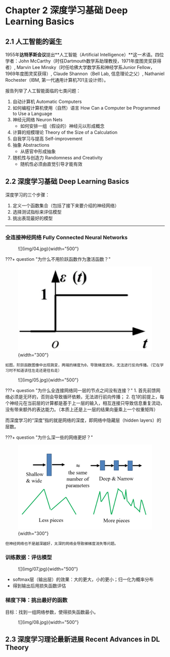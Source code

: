 # Chapter 2 深度学习基础 Deep Learning Basics

## 2.1 人工智能的诞生

1955年**达特茅斯会议**提出**人工智能（Artificial Intelligence）**这一术语。四位学者：John McCarthy（时任Dartmouth数学系助理教授，1971年度图灵奖获得者）, Marvin Lee Minsky（时任哈佛大学数学系和神经学系Junior Fellow，1969年度图灵奖获得）, Claude Shannon（Bell Lab, 信息理论之父）, Nathaniel Rochester（IBM, 第一代通用计算机701主设计师）。

报告列举了人工智能面临的七类问题：

1. 自动计算机 Automatic Computers
2. 如何编程计算机使用（自然）语言 How Can a Computer be Programmed to Use a Language
3. 神经元网络 Neuron Nets
    - 如何安排一组（假设的）神经元以形成概念
4. 计算的规模理论 Theory of the Size of a Calculation
5. 自我学习与提高 Self-improvement
6. 抽象 Abstractions
    - 从感官中形成抽象
7. 随机性与创造力 Randomness and Creativity
    - 随机性必须由直觉引导才能有效


## 2.2 深度学习基础 Deep Learning Basics

深度学习的三个步骤：

1. 定义一个函数集合（包括了接下来要介绍的神经网络）
2. 选择测试指标来评估模型
3. 挑出表现最好的模型

---

### 全连接神经网络 Fully Connected Neural Networks

<figure markdown="span">
    ![](img/04.jpg){width="500"}
</figure>

???+ question "为什么不用阶跃函数作为激活函数？"
    <figure markdown="span">
        ![](img/03.jpg){width="300"}
    </figure>

    如图，阶跃函数图像中出现跳变，两端的梯度为0，导致梯度消失，无法进行反向传播。（它在学习时不知道该往左走还是往右走）

<figure markdown="span">
    ![](img/05.jpg){width="500"}
</figure>

???+ question "为什么全连接网络同一层的节点之间没有连接？"
    1. 首先前馈网络必须是无环的，否则会导致循环依赖，无法进行前向传播；
    2. 在1的前提上，每个神经元在当前层的计算都是基于上一层的输入，相互连接只导致信息重复流动，没有带来额外的表达能力。（本质上还是上一层的结果向量乘上一个权重矩阵）


而深度学习的“深度”指的就是网络的深度，即网络中隐藏层（hidden layers）的层数。

???+ question "为什么深一些的网络更好？"
    <figure markdown="span">
        ![](img/06.jpg){width="300"}
    </figure>
    
    但神经网络也不是越深越好，太深的网络会导致梯梯度消失等问题。

### 训练数据：评估模型

<figure markdown="span">
    ![](img/07.jpg){width="500"}
</figure>

- softmax层（输出层）的效果：大的更大，小的更小；归一化为概率分布
- 得到输出后用损失函数评估

### 梯度下降：挑出最好的函数

目标：找到一组网络参数，使得损失函数最小。

<figure markdown="span">
    ![](img/08.jpg){width="500"}
</figure>

## 2.3 深度学习理论最新进展 Recent Advances in DL Theory